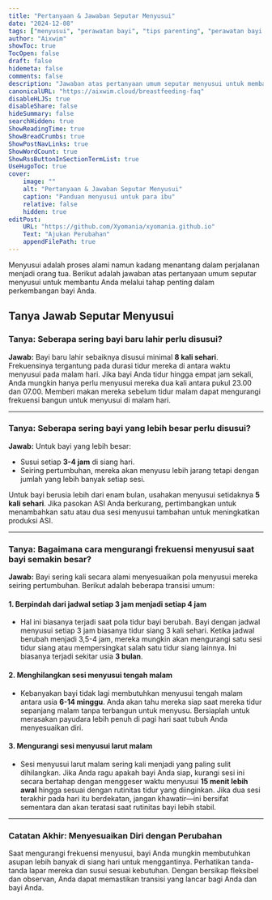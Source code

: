 ```yaml
---
title: "Pertanyaan & Jawaban Seputar Menyusui"
date: "2024-12-08"
tags: ["menyusui", "perawatan bayi", "tips parenting", "perawatan bayi baru lahir"]
author: "Aixwim"
showToc: true
TocOpen: false
draft: false
hidemeta: false
comments: false
description: "Jawaban atas pertanyaan umum seputar menyusui untuk membantu ibu baru dan berpengalaman."
canonicalURL: "https://aixwim.cloud/breastfeeding-faq"
disableHLJS: true
disableShare: false
hideSummary: false
searchHidden: true
ShowReadingTime: true
ShowBreadCrumbs: true
ShowPostNavLinks: true
ShowWordCount: true
ShowRssButtonInSectionTermList: true
UseHugoToc: true
cover:
    image: ""
    alt: "Pertanyaan & Jawaban Seputar Menyusui"
    caption: "Panduan menyusui untuk para ibu"
    relative: false
    hidden: true
editPost:
    URL: "https://github.com/Xyomania/xyomania.github.io"
    Text: "Ajukan Perubahan"
    appendFilePath: true
---
```


Menyusui adalah proses alami namun kadang menantang dalam perjalanan menjadi orang tua. Berikut adalah jawaban atas pertanyaan umum seputar menyusui untuk membantu Anda melalui tahap penting dalam perkembangan bayi Anda.

<!--more-->

## Tanya Jawab Seputar Menyusui

### Tanya: Seberapa sering bayi baru lahir perlu disusui?  

**Jawab:** Bayi baru lahir sebaiknya disusui minimal **8 kali sehari**. Frekuensinya tergantung pada durasi tidur mereka di antara waktu menyusui pada malam hari. Jika bayi Anda tidur hingga empat jam sekali, Anda mungkin hanya perlu menyusui mereka dua kali antara pukul 23.00 dan 07.00. Memberi makan mereka sebelum tidur malam dapat mengurangi frekuensi bangun untuk menyusui di malam hari.

---

### Tanya: Seberapa sering bayi yang lebih besar perlu disusui?  

**Jawab:** Untuk bayi yang lebih besar:  
- Susui setiap **3-4 jam** di siang hari.  
- Seiring pertumbuhan, mereka akan menyusu lebih jarang tetapi dengan jumlah yang lebih banyak setiap sesi.  

Untuk bayi berusia lebih dari enam bulan, usahakan menyusui setidaknya **5 kali sehari**. Jika pasokan ASI Anda berkurang, pertimbangkan untuk menambahkan satu atau dua sesi menyusui tambahan untuk meningkatkan produksi ASI.

---

### Tanya: Bagaimana cara mengurangi frekuensi menyusui saat bayi semakin besar?  

**Jawab:** Bayi sering kali secara alami menyesuaikan pola menyusui mereka seiring pertumbuhan. Berikut adalah beberapa transisi umum:

#### 1. **Berpindah dari jadwal setiap 3 jam menjadi setiap 4 jam**  
- Hal ini biasanya terjadi saat pola tidur bayi berubah. Bayi dengan jadwal menyusui setiap 3 jam biasanya tidur siang 3 kali sehari. Ketika jadwal berubah menjadi 3,5-4 jam, mereka mungkin akan mengurangi satu sesi tidur siang atau mempersingkat salah satu tidur siang lainnya. Ini biasanya terjadi sekitar usia **3 bulan**.

#### 2. **Menghilangkan sesi menyusui tengah malam**  
- Kebanyakan bayi tidak lagi membutuhkan menyusui tengah malam antara usia **6-14 minggu**. Anda akan tahu mereka siap saat mereka tidur sepanjang malam tanpa terbangun untuk menyusu. Bersiaplah untuk merasakan payudara lebih penuh di pagi hari saat tubuh Anda menyesuaikan diri.

#### 3. **Mengurangi sesi menyusui larut malam**  
- Sesi menyusui larut malam sering kali menjadi yang paling sulit dihilangkan. Jika Anda ragu apakah bayi Anda siap, kurangi sesi ini secara bertahap dengan menggeser waktu menyusui **15 menit lebih awal** hingga sesuai dengan rutinitas tidur yang diinginkan. Jika dua sesi terakhir pada hari itu berdekatan, jangan khawatir—ini bersifat sementara dan akan teratasi saat rutinitas bayi lebih stabil.

---

### Catatan Akhir: Menyesuaikan Diri dengan Perubahan  

Saat mengurangi frekuensi menyusui, bayi Anda mungkin membutuhkan asupan lebih banyak di siang hari untuk menggantinya. Perhatikan tanda-tanda lapar mereka dan susui sesuai kebutuhan. Dengan bersikap fleksibel dan observan, Anda dapat memastikan transisi yang lancar bagi Anda dan bayi Anda.
